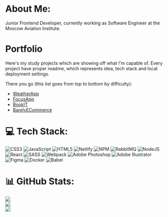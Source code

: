 # About Me:
Junior Frontend Developer, currently working as Software Engineer at the Moscow Aviation Institute.
# Portfolio 
Here's my study projects which are showing off what I'm capable of. Every project have proper readme, which represents idea, tech stack and local deployment settings.

There you go (this list goes from top to bottom by difficulty): 

- [WeatherApp](https://github.com/thelazylazyigor72/WeatherApp)
- [FocusApp](https://github.com/thelazylazyigor72/FocusApp)
- [BookIT](https://github.com/thelazylazyigor72/BookIT)
- [BarelyECommerce](https://github.com/thelazylazyigor72/SortableCatalogAndBuyingSystem)

# 💻 Tech Stack:
![CSS3](https://img.shields.io/badge/css3-%231572B6.svg?style=for-the-badge&logo=css3&logoColor=white) ![JavaScript](https://img.shields.io/badge/javascript-%23323330.svg?style=for-the-badge&logo=javascript&logoColor=%23F7DF1E) ![HTML5](https://img.shields.io/badge/html5-%23E34F26.svg?style=for-the-badge&logo=html5&logoColor=white) ![Netlify](https://img.shields.io/badge/netlify-%23000000.svg?style=for-the-badge&logo=netlify&logoColor=#00C7B7) ![NPM](https://img.shields.io/badge/NPM-%23000000.svg?style=for-the-badge&logo=npm&logoColor=white) ![RabbitMQ](https://img.shields.io/badge/Rabbitmq-FF6600?style=for-the-badge&logo=rabbitmq&logoColor=white) ![NodeJS](https://img.shields.io/badge/node.js-6DA55F?style=for-the-badge&logo=node.js&logoColor=white) ![React](https://img.shields.io/badge/react-%2320232a.svg?style=for-the-badge&logo=react&logoColor=%2361DAFB) ![SASS](https://img.shields.io/badge/SASS-hotpink.svg?style=for-the-badge&logo=SASS&logoColor=white) ![Webpack](https://img.shields.io/badge/webpack-%238DD6F9.svg?style=for-the-badge&logo=webpack&logoColor=black) ![Adobe Photoshop](https://img.shields.io/badge/adobephotoshop-%2331A8FF.svg?style=for-the-badge&logo=adobephotoshop&logoColor=white) ![Adobe Illustrator](https://img.shields.io/badge/adobeillustrator-%23FF9A00.svg?style=for-the-badge&logo=adobeillustrator&logoColor=white) 	![Figma](https://img.shields.io/badge/figma-%23F24E1E.svg?style=for-the-badge&logo=figma&logoColor=white) ![Docker](https://img.shields.io/badge/docker-%230db7ed.svg?style=for-the-badge&logo=docker&logoColor=white) ![Babel](https://img.shields.io/badge/Babel-F9DC3e?style=for-the-badge&logo=babel&logoColor=black)
# 📊 GitHub Stats:
![](https://github-readme-stats.vercel.app/api?username=thelazylazyigor72&theme=synthwave&hide_border=false&include_all_commits=false&count_private=false)<br/>
![](https://github-readme-streak-stats.herokuapp.com/?user=thelazylazyigor72&theme=synthwave&hide_border=false)<br/>
![](https://github-readme-stats.vercel.app/api/top-langs/?username=thelazylazyigor72&theme=synthwave&hide_border=false&include_all_commits=false&count_private=false&layout=compact)
